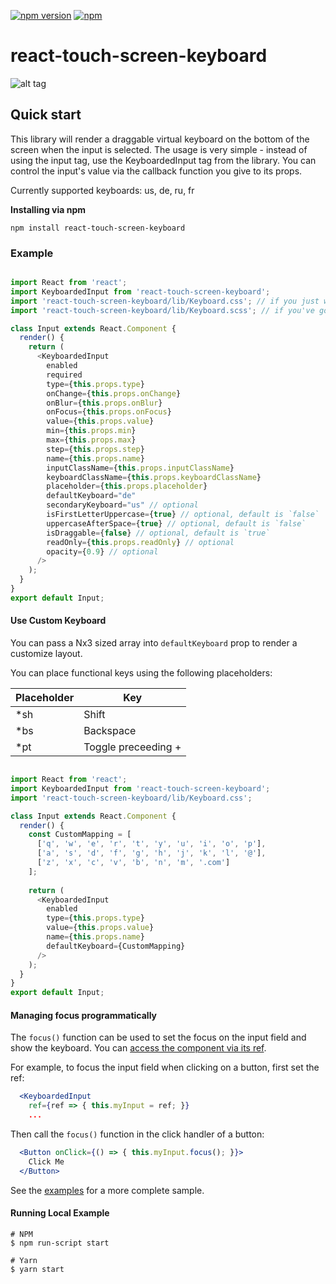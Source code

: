 [![npm version](https://badge.fury.io/js/react-touch-screen-keyboard.svg)](https://badge.fury.io/js/react-touch-screen-keyboard)
[![npm](https://img.shields.io/npm/dt/react-touch-screen-keyboard.svg)]()
# react-touch-screen-keyboard

![alt tag](https://raw.githubusercontent.com/xTrinch/react-touch-screen-keyboard/master/keyboard.png)

## Quick start

This library will render a draggable virtual keyboard on the bottom of the screen when the input is selected. The usage is very simple - instead of using the input tag, use the KeyboardedInput tag from the library. You can control the input's value via the callback function you give to its props.

Currently supported keyboards: us, de, ru, fr

**Installing via npm**

```
npm install react-touch-screen-keyboard
```

### Example

```js

import React from 'react';
import KeyboardedInput from 'react-touch-screen-keyboard';
import 'react-touch-screen-keyboard/lib/Keyboard.css'; // if you just want css
import 'react-touch-screen-keyboard/lib/Keyboard.scss'; // if you've got sass-loader

class Input extends React.Component {
  render() {
    return (
      <KeyboardedInput
        enabled
        required
        type={this.props.type}
        onChange={this.props.onChange}
        onBlur={this.props.onBlur}
        onFocus={this.props.onFocus}
        value={this.props.value}
        min={this.props.min}
        max={this.props.max}
        step={this.props.step}
        name={this.props.name}
        inputClassName={this.props.inputClassName}
        keyboardClassName={this.props.keyboardClassName}
        placeholder={this.props.placeholder}
        defaultKeyboard="de"
        secondaryKeyboard="us" // optional
        isFirstLetterUppercase={true} // optional, default is `false`
        uppercaseAfterSpace={true} // optional, default is `false`
        isDraggable={false} // optional, default is `true`
        readOnly={this.props.readOnly} // optional
        opacity={0.9} // optional
      />
    );
  }
}
export default Input;

```

#### Use Custom Keyboard

You can pass a Nx3 sized array into `defaultKeyboard` prop to render a customize layout.

You can place functional keys using the following placeholders:

| Placeholder | Key |
|---|---|
| *sh | Shift |
| *bs | Backspace |
| *pt | Toggle preceeding + |

```js

import React from 'react';
import KeyboardedInput from 'react-touch-screen-keyboard';
import 'react-touch-screen-keyboard/lib/Keyboard.css';

class Input extends React.Component {
  render() {
    const CustomMapping = [
      ['q', 'w', 'e', 'r', 't', 'y', 'u', 'i', 'o', 'p'],
      ['a', 's', 'd', 'f', 'g', 'h', 'j', 'k', 'l', '@'],
      ['z', 'x', 'c', 'v', 'b', 'n', 'm', '.com']
    ];
      
    return (
      <KeyboardedInput
        enabled
        type={this.props.type}
        value={this.props.value}
        name={this.props.name}
        defaultKeyboard={CustomMapping}
      />
    );
  }
}
export default Input;

```

#### Managing focus programmatically

The `focus()` function can be used to set the focus on the input field and show the keyboard. You can [access the component via its ref](https://reactjs.org/docs/refs-and-the-dom.html).

For example, to focus the input field when clicking on a button, first set the ref:

```jsx
  <KeyboardedInput
    ref={ref => { this.myInput = ref; }}
    ...
```

Then call the `focus()` function in the click handler of a button:

```jsx
  <Button onClick={() => { this.myInput.focus(); }}>
    Click Me
  </Button>

```

See the [examples](examples/index.js) for a more complete sample.

#### Running Local Example

    # NPM
    $ npm run-script start
    
    # Yarn
    $ yarn start

